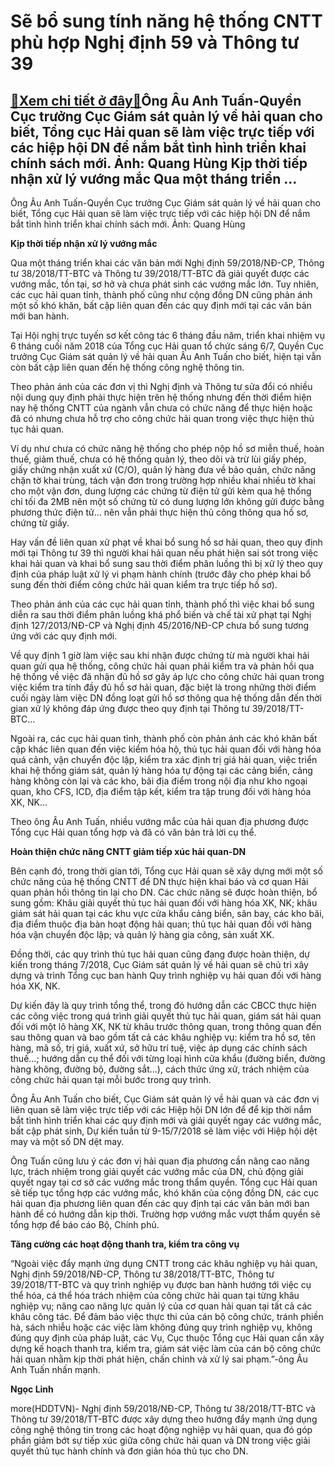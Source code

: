 Sẽ bổ sung tính năng hệ thống CNTT phù hợp Nghị định 59 và Thông tư 39
======================================================================

[:gift:Xem chi tiết ở đây:gift:](https://hddtvn.com/se-bo-sung-tinh-nang-he-thong-cntt-phu-hop-nghi-dinh-59-va-thong-tu-39/)Ông Âu Anh Tuấn-Quyền Cục trưởng Cục Giám sát quản lý về hải quan cho biết, Tổng cục Hải quan sẽ làm việc trực tiếp với các hiệp hội DN để nắm bắt tình hình triển khai chính sách mới. Ảnh: Quang Hùng Kịp thời tiếp nhận xử lý vướng mắc Qua một tháng triển …
----------------------------------------------------------------------------------------------------------------------------------------------------------------------------------------------------------------------------------------------------------------







 






 Ông Âu Anh Tuấn-Quyền Cục trưởng Cục Giám sát quản lý về hải quan cho biết, Tổng cục Hải quan sẽ làm việc trực tiếp với các hiệp hội DN để nắm bắt tình hình triển khai chính sách mới. Ảnh: Quang Hùng 


**Kịp thời tiếp nhận xử lý vướng mắc**


 Qua một tháng triển khai các văn bản mới Nghị định 59/2018/NĐ-CP, Thông tư 38/2018/TT-BTC và Thông tư 39/2018/TT-BTC đã giải quyết được các vướng mắc, tồn tại, sơ hở và chưa phát sinh các vướng mắc lớn. Tuy nhiên, các cục hải quan tỉnh, thành phố cũng như cộng đồng DN cũng phản ánh một số khó khăn, bất cập liên quan đến các quy định mới tại các văn bản mới ban hành.


 Tại Hội nghị trực tuyến sơ kết công tác 6 tháng đầu năm, triển khai nhiệm vụ 6 tháng cuối năm 2018 của Tổng cục Hải quan tổ chức sáng 6/7, Quyền Cục trưởng Cục Giám sát quản lý về hải quan Âu Anh Tuấn cho biết, hiện tại vẫn còn bất cập liên quan đến hệ thống công nghệ thông tin. 


 Theo phản ánh của các đơn vị thì Nghị định và Thông tư sửa đổi có nhiều nội dung quy định phải thực hiện trên hệ thống nhưng đến thời điểm hiện nay hệ thống CNTT của ngành vẫn chưa có chức năng để thực hiện hoặc đã có nhưng chưa hỗ trợ cho công chức hải quan trong việc thực hiện thủ tục hải quan.


Ví dụ như chưa có chức năng hệ thống cho phép nộp hồ sơ miễn thuế, hoàn thuế, giảm thuế, chưa có hệ thống quản lý, theo dõi và trừ lùi giấy phép, giấy chứng nhận xuất xứ (C/O), quản lý hàng đưa về bảo quản, chức năng chặn tờ khai trùng, tách vận đơn trong trường hợp nhiều khai nhiều tờ khai cho một vận đơn, dung lượng các chứng từ điện tử gửi kèm qua hệ thống chỉ tối đa 2MB nên một số chứng từ có dung lượng lớn không gửi được bằng phương thức điện tử… nên vẫn phải thực hiện thủ công thông qua hồ sơ, chứng từ giấy.


 Hay vấn đề liên quan xử phạt về khai bổ sung hồ sơ hải quan, theo quy định mới tại Thông tư 39 thì người khai hải quan nếu phát hiện sai sót trong việc khai hải quan và khai bổ sung sau thời điểm phân luồng thì bị xử lý theo quy định của pháp luật xử lý vi phạm hành chính (trước đây cho phép khai bổ sung đến thời điểm công chức hải quan kiểm tra trực tiếp hồ sơ). 


Theo phản ánh của các cục hải quan tỉnh, thành phố thì việc khai bổ sung diễn ra sau thời điểm phân luồng khá phổ biến và chế tài xử phạt tại Nghị định 127/2013/NĐ-CP và Nghị định 45/2016/NĐ-CP chưa bổ sung tương ứng với các quy định mới. 


 Về quy định 1 giờ làm việc sau khi nhận được chứng từ mà người khai hải quan gửi qua hệ thống, công chức hải quan phải kiểm tra và phản hồi qua hệ thống về việc đã nhận đủ hồ sơ gây áp lực cho công chức hải quan trong việc kiểm tra tính đầy đủ hồ sơ hải quan, đặc biệt là trong những thời điểm cuối ngày làm việc DN đồng loạt gửi hồ sơ thông qua hệ thống dẫn đến thời gian xử lý không đáp ứng được theo quy định tại Thông tư 39/2018/TT-BTC…


 Ngoài ra, các cục hải quan tỉnh, thành phố còn phản ánh các khó khăn bất cập khác liên quan đến việc kiểm hóa hộ, thủ tục hải quan đối với hàng hóa quá cảnh, vận chuyển độc lập, kiểm tra xác định trị giá hải quan, việc triển khai hệ thống giám sát, quản lý hàng hóa tự động tại các cảng biển, cảng hàng không còn lại và các kho, bãi địa điểm trong nội địa như kho ngoại quan, kho CFS, ICD, địa điểm tập kết, kiểm tra tập trung đối với hàng hóa XK, NK…


 Theo ông Âu Anh Tuấn, nhiều vướng mắc của hải quan địa phương được Tổng cục Hải quan tổng hợp và đã có văn bản trả lời cụ thể.


 **Hoàn thiện chức năng CNTT giảm tiếp xúc hải quan-DN**


 Bên cạnh đó, trong thời gian tới, Tổng cục Hải quan sẽ xây dựng mới một số chức năng của hệ thống CNTT để DN thực hiện khai báo và cơ quan Hải quan phản hồi thông tin lại cho DN. Các chức năng sẽ được hoàn thiện, bổ sung gồm: Khâu giải quyết thủ tục hải quan đối với hàng hóa XK, NK; khâu giám sát hải quan tại các khu vực cửa khẩu cảng biển, sân bay, các kho bãi, địa điểm thuộc địa bàn hoạt động hải quan; thủ tục hải quan đối với hàng hóa vận chuyển độc lập; và quản lý hàng gia công, sản xuất XK.


 Đồng thời, các quy trình thủ tục hải quan cũng đang được hoàn thiện, dự kiến trong tháng 7/2018, Cục Giám sát quản lý về hải quan sẽ chủ trì xây dựng và trình Tổng cục ban hành Quy trình nghiệp vụ hải quan đối với hàng hóa XK, NK. 


 Dự kiến đây là quy trình tổng thể, trong đó hướng dẫn các CBCC thực hiện các công việc trong quá trình giải quyết thủ tục hải quan, giám sát hải quan đối với một lô hàng XK, NK từ khâu trước thông quan, trong thông quan đến sau thông quan và bao gồm tất cả các khâu nghiệp vụ: kiểm tra hồ sơ, tên hàng, mã số, trị giá, xuất xứ, sở hữu trí tuệ, việc áp dụng các chính sách thuế…; hướng dẫn cụ thể đối với từng loại hình cửa khẩu (đường biển, đường hàng không, đường bộ, đường sắt…), cách thức ứng xử, trách nhiệm của công chức hải quan tại mỗi bước trong quy trình.


 Ông Âu Anh Tuấn cho biết, Cục Giám sát quản lý về hải quan và các đơn vị liên quan sẽ làm việc trực tiếp với các Hiệp hội DN lớn để để kịp thời nắm bắt tình hình triển khai các quy định mới và giải quyết ngay các vướng mắc, bất cập phát sinh, Dự kiến tuần từ 9-15/7/2018 sẽ làm việc với Hiệp hội dệt may và một số DN dệt may. 


 Ông Tuấn cũng lưu ý các đơn vị hải quan địa phương cần nâng cao năng lực, trách nhiệm trong giải quyết các vướng mắc của DN, chủ động giải quyết ngay tại cơ sở các vướng mắc trong thẩm quyền. Tổng cục Hải quan sẽ tiếp tục tổng hợp các vướng mắc, khó khăn của cộng đồng DN, các cục hải quan địa phương liên quan đến các quy định tại các văn bản mới ban hành để có hướng dẫn kịp thời. Trường hợp vướng mắc vượt thẩm quyền sẽ tổng hợp để báo cáo Bộ, Chính phủ.





**Tăng cường các hoạt động thanh tra, kiểm tra công vụ**


 “Ngoài việc đẩy mạnh ứng dụng CNTT trong các khâu nghiệp vụ hải quan, Nghị định 59/2018/NĐ-CP, Thông tư 38/2018/TT-BTC, Thông tư 39/2018/TT-BTC và quy trình nghiệp vụ được ban hành hướng tới việc cụ thể hóa, cá thể hóa trách nhiệm của công chức hải quan tại từng khâu nghiệp vụ; nâng cao năng lực quản lý của cơ quan hải quan tại tất cả các khâu công tác. Để đảm bảo việc thực thi của cán bộ công chức, tránh phiền hà, sách nhiễu hoặc các việc làm không đúng quy trình nghiệp vụ, không đúng quy định của pháp luật, các Vụ, Cục thuộc Tổng cục Hải quan cần xây dựng kế hoạch thanh tra, kiểm tra, giám sát việc làm của cán bộ công chức hải quan nhằm kịp thời phát hiện, chấn chỉnh và xử lý sai phạm.”-ông Âu Anh Tuấn nhấn mạnh.






**Ngọc Linh**



more(HDDTVN)- Nghị định 59/2018/NĐ-CP, Thông tư 38/2018/TT-BTC và Thông tư 39/2018/TT-BTC được xây dựng theo hướng đẩy mạnh ứng dụng công nghệ thông tin trong các hoạt động nghiệp vụ hải quan, qua đó góp phần giảm bớt sự tiếp xúc giữa công chức hải quan và DN trong việc giải quyết thủ tục hành chính và đơn giản hóa thủ tục cho DN.

